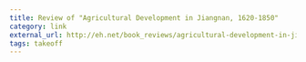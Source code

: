 ```yaml
---
title: Review of "Agricultural Development in Jiangnan, 1620-1850"
category: link
external_url: http://eh.net/book_reviews/agricultural-development-in-jiangnan-1620-1850/
tags: takeoff
---
```


